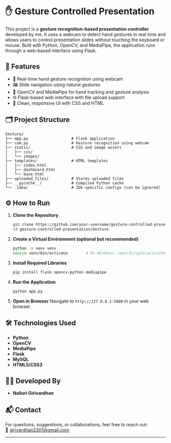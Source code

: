 # ✋ Gesture Controlled Presentation

This project is a **gesture recognition-based presentation controller** developed by me. It uses a webcam to detect hand gestures in real time and allows users to control presentation slides without touching the keyboard or mouse. Built with Python, OpenCV, and MediaPipe, the application runs through a web-based interface using Flask.

## 📌 Features

- 👋 Real-time hand gesture recognition using webcam
- 🖼️ Slide navigation using natural gestures
- 🔧 OpenCV and MediaPipe for hand tracking and gesture analysis
- 🌐 Flask-based web interface with file upload support
- 🎨 Clean, responsive UI with CSS and HTML

## 🗂️ Project Structure

```
Gesture/
├── app.py                   # Flask application
├── cam.py                   # Gesture recognition using webcam
├── static/                  # CSS and image assets
│   ├── css/
│   └── images/
├── templates/               # HTML templates
│   ├── index.html
│   ├── dashboard.html
│   └── base.html
├── uploaded_files/          # Stores uploaded files
├── __pycache__/             # Compiled Python cache
└── .idea/                   # IDE-specific configs (can be ignored)
```

## ⚙️ How to Run

1. **Clone the Repository**
   ```bash
   git clone https://github.com/your-username/gesture-controlled-presentation.git
   cd gesture-controlled-presentation/Gesture
   ```

2. **Create a Virtual Environment (optional but recommended)**
   ```bash
   python -m venv venv
   source venv/bin/activate        # On Windows: venv\Scripts\activate
   ```

3. **Install Required Libraries**
   ```bash
   pip install flask opencv-python mediapipe
   ```

4. **Run the Application**
   ```bash
   python app.py
   ```

5. **Open in Browser**
   Navigate to `http://127.0.0.1:5000` in your web browser.

## 🛠️ Technologies Used

- **Python**
- **OpenCV**
- **MediaPipe**
- **Flask**
- **MySQL**
- **HTML5/CSS3**

## 👨‍💻 Developed By

- **Nalluri Girivardhan**

## 📬 Contact

For questions, suggestions, or collaborations, feel free to reach out:  
📧 girivardhan2301@gmail.com

---
